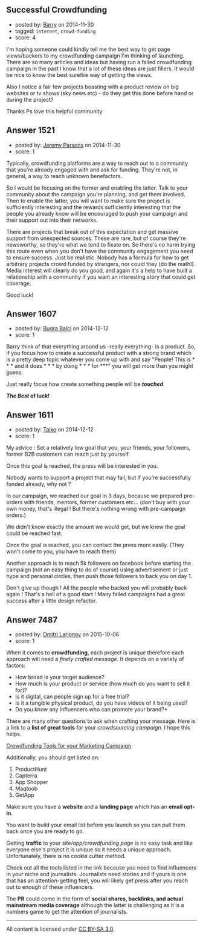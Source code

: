 ## Successful Crowdfunding

- posted by: [Barry](https://stackexchange.com/users/5412074/barry) on 2014-11-30
- tagged: `internet`, `crowd-funding`
- score: 4

I'm hoping someone could kindly tell me the best way to get page views/backers to my crowdfunding campaign I'm thinking of launching.
There are so many articles and ideas but having run a failed crowdfunding campaign in the past I know that a lot of these ideas are just fillers.
It would be nice to know the best surefire way of getting the views.

Also I notice a fair few projects boasting with a product review on big websites or tv shows (sky news etc) - do they get this done before hand or during the project?

Thanks
Ps love this helpful community


## Answer 1521

- posted by: [Jeremy Parsons](https://stackexchange.com/users/497810/jeremy-parsons) on 2014-11-30
- score: 1

Typically, crowdfunding platforms are a way to reach out to a community that you're already engaged with and ask for funding. They're not, in general, a way to reach unknown benefactors.

So I would be focusing on the former and enabling the latter. Talk to your community about the campaign you're planning, and get them involved. Then to enable the latter, you will want to make sure the project is sufficiently interesting and the rewards sufficiently interesting that the people you already know will be encouraged to push your campaign and their support out into their networks.

There are projects that break out of this expectation and get massive support from unexpected sources. These are rare, but of course they're newsworthy, so they're what we tend to fixate on. So there's no harm trying this route even when you don't have the community engagement you need to ensure success. Just be realistic. Nobody has a formula for how to get arbitrary projects crowd funded by strangers, nor could they (do the math!). Media interest will clearly do you good, and again it's a help to have built a relationship with a community if you want an interesting story that could get coverage.

Good luck! 


## Answer 1607

- posted by: [Bugra Balci](https://stackexchange.com/users/3843228/bugra-balci) on 2014-12-12
- score: 1

Barry think of that everything around us -really everything- is a product. So, if you focus how to create a successful product with a strong brand which is a pretty deep topic whatever you come up with and say "People! This is * * * and it does * * * by doing * * * for ***" you will get more than you might guess.  

Just really focus how create something people will be ***touched***   

***The Best* of luck!**


## Answer 1611

- posted by: [Taiko](https://stackexchange.com/users/334941/taiko) on 2014-12-12
- score: 1

My advice : Set a relatively low goal that you, your friends, your followers, former B2B customers can reach just by yourself.

Once this goal is reached, the press will be interested in you.

Nobody wants to support a project that may fail, but if you're successfully funded already, why not ?

In our campaign, we reached our goal in 3 days, because we prepared pre-orders with friends, mentors, former customers etc... (don't buy with your own money, that's illegal ! But there's nothing wrong with pre-campaign orders.)

We didn't know exactly the amount we would get, but we knew the goal could be reached fast.

Once the goal is reached, you can contact the press more easily. (They won't come to you, you have to reach them)


Another approach is to reach 5k followers on facebook before starting the campaign (not an easy thing to do of course) using advertisement or just hype and personal circles, then push those followers to back you on day 1.


Don't give up though ! All the people who backed you will probably back again ! That's a hell of a good start ! Many failed campaigns had a great success after a little design refactor.


## Answer 7487

- posted by: [Dmitri Larionov](https://stackexchange.com/users/5995777/dmitri-larionov) on 2015-10-06
- score: 1

<p>When it comes to <strong>crowdfunding</strong>, each project is unique therefore each approach will need a <em>finely crafted message</em>. It depends on a variety of factors:</p>

<ul>
<li>How broad is your target audience?</li>
<li>How much is your product or service (how much do you want to sell it for)?</li>
<li>Is it digital, can people sign up for a free trial?</li>
<li>Is it a tangible physical product, do you have videos of it being used?</li>
<li>Do you know any influencers who can promote your brand?*</li>
</ul>

<p>There are many other questions to ask when crafting your message. Here is a link to a <strong>list of great tools</strong> for your <em>crowdsourcing campaign</em>. I hope this helps.</p>

<p><a href="http://learninternetgrow.com/crowdfunding-tools/" rel="nofollow">Crowdfunding Tools for your Marketing Campaign</a></p>

<p>Additionally, you should get listed on:</p>

<ol>
<li>ProductHunt</li>
<li>Capterra</li>
<li>App Shopper</li>
<li>Maqtoob</li>
<li>GetApp</li>
</ol>

<p>Make sure you have a <strong>website</strong> and a <strong>landing page</strong> which has an <strong>email opt-in</strong>. </p>

<p>You want to build your email list before you launch so you can pull them back once you are ready to go.</p>

<p>Getting <strong>traffic</strong> to your <em>site/app/crowdfunding page</em> is no easy task and like everyone else's project it is unique so it needs a unique approach. Unfortunately, there is no cookie cutter method.</p>

<p>Check out all the tools listed in the link because you need to find influencers in your niche and journalists. Journalists need stories and if yours is one that has an attention-getting feel, you will likely get press after you reach out to enough of these influencers. </p>

<p>The <strong>PR</strong> could come in the form of <strong>social shares, backlinks, and actual mainstream media coverage</strong> although the latter is challenging as it is a numbers game to get the attention of journalists.</p>




---

All content is licensed under [CC BY-SA 3.0](https://creativecommons.org/licenses/by-sa/3.0/).
